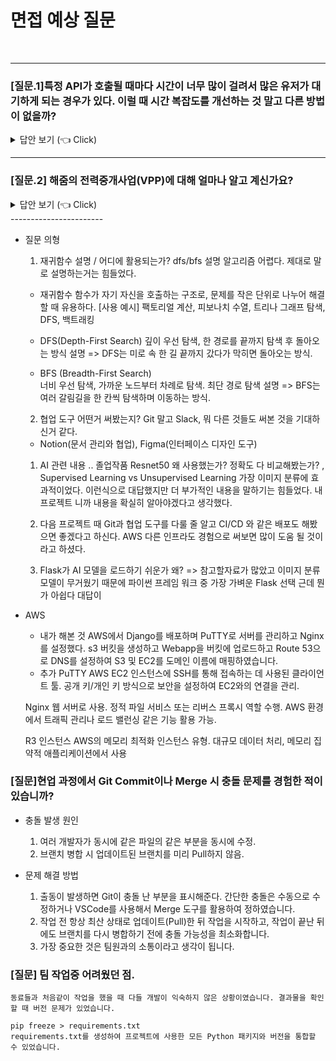 # 면접 예상 질문
<br>

---------------------
### [질문.1]특정 API가 호출될 때마다 시간이 너무 많이 걸려서 많은 유저가 대기하게 되는 경우가 있다. 이럴 때 시간 복잡도를 개선하는 것 말고 다른 방법이 없을까?

<details>
   <summary> 답안 보기 (👈 Click)</summary>
<br />

-----------------------
+ 모범 답안
    애플리케이션 성능 모니터링(APM) 도구(New Relic, Datadog 등)를 활용해 병목 지점을 파악하기.
  
  + 몇가지 대안
    + 캐싱(Cache)
        적용 방법: 반복적으로 동일한 데이터를 요청하는 경우, 데이터베이스나 외부 API 호출을 줄이기 위해 결과를 캐싱합니다.

            예: Redis, Memcached 등의 인메모리 캐시 사용.
            적용 사례: 유저 프로필, 자주 요청되는 데이터.
        
        장점: 호출 횟수를 줄이고 속도를 대폭 향상.
        주의: 데이터가 동적으로 변하는 경우 캐시 무효화 전략을 설계해야 함

    + 비동기 처리 및 백그라운드 작업
        적용 방법: 오래 걸리는 작업(예: 데이터 처리, 외부 API 호출)을 비동기적으로 처리하고, 즉시 응답을 반환하거나 작업 상태를 비동기 알림으로 전달합니다.

            예: Celery, RabbitMQ, Kafka와 같은 메시지 큐 활용.
            적용 사례: 파일 업로드, 데이터 분석, 리포트 생성.

        장점: API 응답 시간을 단축하며 유저 경험 개선.
        주의: 작업 결과 전달을 위한 추가 구현 필요(예: 웹소켓, 이메일, 상태 체크 API).
    
    + 데이터베이스 최적화
        적용 방법: 데이터베이스 쿼리 시간이 병목일 경우, 데이터베이스 인덱스 추가, 쿼리 튜닝, 데이터 파티셔닝 또는 샤딩을 고려합니다.

            예: 쿼리 실행 계획 분석 및 인덱스 재구성.
            적용 사례: 복잡한 JOIN 쿼리, 대용량 데이터 조회.

        장점: 데이터베이스 레벨에서 성능 개선.
        주의: 구현 난이도 및 데이터 스키마 변경 부담.

</details>

-----------------------


### [질문.2] 해줌의 전력중개사업(VPP)에 대해 얼마나 알고 계신가요?

<details>
   <summary> 답안 보기 (👈 Click)</summary>
<br />
-----------------------

+ 모범 답안
    예측제도(육지), 입찰제도(제주), 발전량 예측 서비스 제공하고 연구합니다.    

</details>
-----------------------
 
+ 질문 의형

  1. 재귀함수 설명 / 어디에 활용되는가? dfs/bfs 설명 알고리즘 어렵다. 제대로 말로 설명하는거는 힘들었다.
  + 재귀함수
    함수가 자기 자신을 호출하는 구조로, 문제를 작은 단위로 나누어 해결할 때 유용하다.
    [사용 예시] 팩토리얼 계산, 피보나치 수열, 트리나 그래프 탐색, DFS, 백트래킹
  
  + DFS(Depth-First Search)
    깊이 우선 탐색, 한 경로를 끝까지 탐색 후 돌아오는 방식
    설명 => DFS는 미로 속 한 길 끝까지 갔다가 막히면 돌아오는 방식.  
  
  + BFS (Breadth-First Search)  
    너비 우선 탐색, 가까운 노드부터 차례로 탐색. 최단 경로 탐색
    설명 => BFS는 여러 갈림길을 한 칸씩 탐색하며 이동하는 방식.

  2. 협업 도구 어떤거 써봤는지? Git 말고 Slack, 뭐 다른 것들도 써본 것을 기대하신거 같다.
  + Notion(문서 관리와 협업), Figma(인터페이스 디자인 도구)

  1. AI 관련 내용 .. 졸업작품 Resnet50 왜 사용했는가? 정확도 다 비교해봤는가? , Supervised Learning vs Unsupervised Learning 가장 이미지 분류에 효과적이었다. 이런식으로 대답했지만 더 부가적인 내용을 말하기는 힘들었다. 내 프로젝트 니까 내용을 확실히 알아야겠다고 생각했다.

  2. 다음 프로젝트 때 Git과 협업 도구를 다룰 줄 알고 CI/CD 와 같은 배포도 해봤으면 좋겠다고 하신다. AWS 다른 인프라도 경험으로 써보면 많이 도움 될 것이라고 하셨다.

  3. Flask가 AI 모델을 로드하기 쉬운가 왜? => 참고할자료가 많았고 이미지 분류 모델이 무거웠기 때문에 파이썬 프레임 워크 중 가장 가벼운 Flask 선택 근데 뭔가 아쉽다 대답이



 + AWS
    + 내가 해본 것
        AWS에서 Django를 배포하며 PuTTY로 서버를 관리하고 Nginx를 설정했다.
        s3 버킷을 생성하고 Webapp을 버킷에 업로드하고 Route 53으로 DNS를 설정하여 S3 및 EC2를 도메인 이름에 매핑하였습니다.
    + 추가
    PuTTY
        AWS EC2 인스턴스에 SSH를 통해 접속하는 데 사용된 클라이언트 툴.
        공개 키/개인 키 방식으로 보안을 설정하여 EC2와의 연결을 관리.
    
    Nginx
    웹 서버로 사용. 정적 파일 서비스 또는 리버스 프록시 역할 수행.
    AWS 환경에서 트래픽 관리나 로드 밸런싱 같은 기능 활용 가능.
    
    R3 인스턴스
    AWS의 메모리 최적화 인스턴스 유형.
    대규모 데이터 처리, 메모리 집약적 애플리케이션에서 사용





### [질문]현업 과정에서 Git Commit이나 Merge 시 충돌 문제를 경험한 적이 있습니까?

+ 충돌 발생 원인
    1. 여러 개발자가 동시에 같은 파일의 같은 부분을 동시에 수정.
    2. 브랜치 병합 시 업데이트된 브랜치를 미리 Pull하지 않음.

+ 문제 해결 방법
    1. 출동이 발생하면 Git이 충돌 난 부분을 표시해준다. 간단한 충돌은 수동으로 수정하거나 VSCode를 사용해서 Merge 도구를 활용하여 정하였습니다.
    2. 작업 전 항상 최산 상태로 업데이트(Pull)한 뒤 작업을 시작하고, 작업이 끝난 뒤에도 브랜치를 다시 병합하기 전에 충돌 가능성을 최소화합니다.
    3. 가장 중요한 것은 팀원과의 소통이라고 생각이 됩니다.


### [질문] 팀 작업중 어려웠던 점.
    동료들과 처음같이 작업을 했을 때 다들 개발이 익숙하지 않은 상황이였습니다. 결과물을 확인할 때 버전 문제가 있었습니다.

    pip freeze > requirements.txt
    requirements.txt를 생성하여 프로젝트에 사용한 모든 Python 패키지와 버전을 통합할 수 있었습니다.

